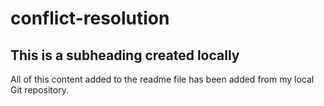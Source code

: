 # conflict-resolution


## This is a subheading created locally

All of this content added to the readme file has been added from my local Git repository.